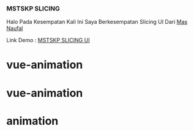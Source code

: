 ### MSTSKP SLICING

Halo Pada Kesempatan Kali Ini Saya Berkesempatan Slicing UI Dari <a href="https://www.figma.com/community/file/1064536438320565974" >Mas Naufal</a>

Link Demo : <a href="https://mstskp.netlify.app/" >MSTSKP SLICING UI</a>
# vue-animation
# vue-animation
# animation
